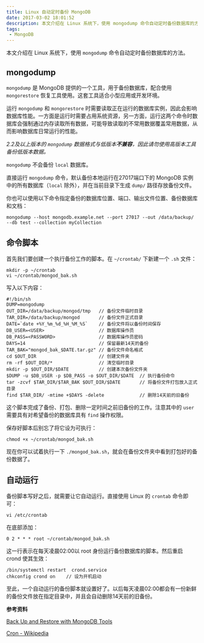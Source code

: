 ```yaml
---
title: Linux 自动定时备份 MongoDB
date: 2017-03-02 18:01:52
description: 本文介绍在 Linux 系统下，使用 mongodump 命令自动定时备份数据库的方法。
tags:
 - MongoDB
---
```


本文介绍在 Linux 系统下，使用 `mongodump` 命令自动定时备份数据库的方法。

## mongodump

`mongodump` 是 MongoDB 提供的一个工具，用于备份数据库，配合使用 `mongorestore` 恢复工具使用。这套工具适合小型应用或开发环境。

运行 `mongodump` 和 `mongorestore` 时需要读取正在运行的数据库实例，因此会影响数据库性能。一方面是运行时需要占用系统资源，另一方面，运行这两个命令时数据库会强制通过内存读取所有数据，可能导致读取的不常用数据覆盖常用数据，从而影响数据库日常运行的性能。

*2.2及以上版本的 `mongodump` 数据格式与低版本**不兼容**，因此请勿使用高版本工具备份低版本数据。*

`mongodump` 不会备份 `local` 数据库。

直接运行 `mongodump` 命令，默认备份本地运行在27017端口下的 MongoDB 实例中的所有数据库（`local` 除外），并在当前目录下生成 `dump/` 路径存放备份文件。

你也可以使用以下命令指定备份的数据库位置、端口、输出文件位置、备份数据库和文档：

```
mongodump --host mongodb.example.net --port 27017 --out /data/backup/ --db test --collection myCollection
```

## 命令脚本

首先我们要创建一个执行备份工作的脚本。在 `~/crontab/` 下新建一个 `.sh` 文件：

```
mkdir -p ~/crontab
vi ~/crontab/mongod_bak.sh
```

写入以下内容：

```
#!/bin/sh
DUMP=mongodump
OUT_DIR=/data/backup/mongod/tmp   // 备份文件临时目录
TAR_DIR=/data/backup/mongod       // 备份文件正式目录
DATE=`date +%Y_%m_%d_%H_%M_%S`    // 备份文件将以备份时间保存
DB_USER=<USER>                    // 数据库操作员
DB_PASS=<PASSWORD>                // 数据库操作员密码
DAYS=14                           // 保留最新14天的备份
TAR_BAK="mongod_bak_$DATE.tar.gz" // 备份文件命名格式
cd $OUT_DIR                       // 创建文件夹
rm -rf $OUT_DIR/*                 // 清空临时目录
mkdir -p $OUT_DIR/$DATE           // 创建本次备份文件夹
$DUMP -u $DB_USER -p $DB_PASS -o $OUT_DIR/$DATE  // 执行备份命令
tar -zcvf $TAR_DIR/$TAR_BAK $OUT_DIR/$DATE       // 将备份文件打包放入正式目录
find $TAR_DIR/ -mtime +$DAYS -delete             // 删除14天前的旧备份
```

这个脚本完成了备份、打包、删除一定时间之前旧备份的工作。注意其中的 `user` 需要具有对希望备份的数据库具有 `find` 操作权限。

保存好脚本后别忘了将它设为可执行：

```
chmod +x ~/crontab/mongod_bak.sh
```

现在你可以试着执行一下 `./mongod_bak.sh`，就会在备份文件夹中看到打包好的备份数据了。

## 自动运行

备份脚本写好之后，就需要让它自动运行。直接使用 Linux 的 `crontab` 命令即可：

```
vi /etc/crontab
```

在底部添加：

```
0 2 * * * root ~/crontab/mongod_bak.sh
```

这一行表示在每天凌晨02:00以 root 身份运行备份数据库的脚本。然后重启 crond 使其生效：

```
/bin/systemctl restart  crond.service
chkconfig crond on    // 设为开机启动
```

至此，一个自动运行的备份脚本就设置好了。以后每天凌晨02:00都会有一份新鲜的备份文件放在指定目录中，并且会自动删除14天前的旧备份。

**参考资料**

[Back Up and Restore with MongoDB Tools](https://docs.mongodb.com/manual/tutorial/backup-and-restore-tools/)

[Cron - Wikipedia](https://zh.wikipedia.org/zh-hans/Cron)